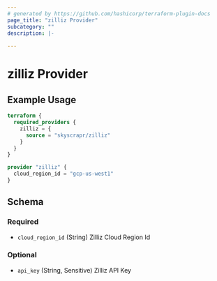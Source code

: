 ```yaml
---
# generated by https://github.com/hashicorp/terraform-plugin-docs
page_title: "zilliz Provider"
subcategory: ""
description: |-
  
---
```


# zilliz Provider



## Example Usage

```terraform
terraform {
  required_providers {
    zilliz = {
      source = "skyscrapr/zilliz"
    }
  }
}

provider "zilliz" {
  cloud_region_id = "gcp-us-west1"
}
```

<!-- schema generated by tfplugindocs -->
## Schema

### Required

- `cloud_region_id` (String) Zilliz Cloud Region Id

### Optional

- `api_key` (String, Sensitive) Zilliz API Key
